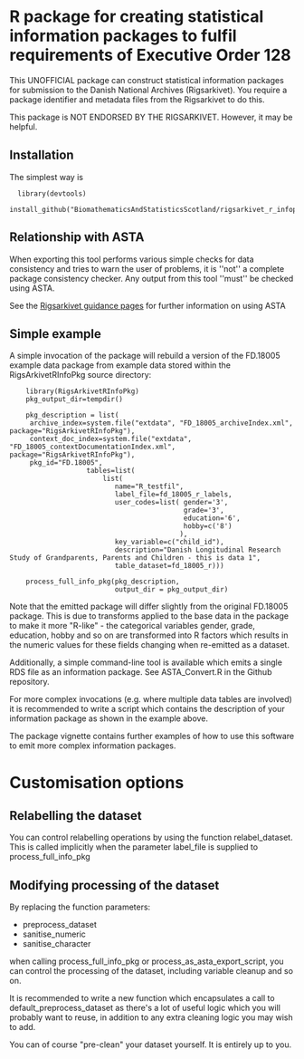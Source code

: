 # R package for creating statistical information packages to fulfil requirements of Executive Order 128

This UNOFFICIAL package can construct statistical information packages
for submission to the Danish National Archives (Rigsarkivet). You
require a package identifier and metadata files from the Rigsarkivet
to do this.

This package is NOT ENDORSED BY THE RIGSARKIVET. However, it may be
helpful. 

## Installation

The simplest way is 

```
  library(devtools)
  install_github("BiomathematicsAndStatisticsScotland/rigsarkivet_r_infopkg/RigsArkivetRInfoPkg")
```

## Relationship with ASTA

When exporting this tool performs various simple checks for data
consistency and tries to warn the user of problems, it is ''not'' a
complete package consistency checker. Any output from this tool
''must'' be checked using ASTA.

See the [Rigsarkivet guidance
pages](https://en.rigsarkivet.dk/transfer-and-submit/creating-research-data/submitting-research-data/submitting-statistics-files/)
for further information on using ASTA

## Simple example

A simple invocation of the package will rebuild a version of the
FD.18005 example data package from example data stored within the
RigsArkivetRInfoPkg source directory:

```
    library(RigsArkivetRInfoPkg)
    pkg_output_dir=tempdir()

    pkg_description = list(
     archive_index=system.file("extdata", "FD_18005_archiveIndex.xml", package="RigsArkivetRInfoPkg"),
     context_doc_index=system.file("extdata", "FD_18005_contextDocumentationIndex.xml", package="RigsArkivetRInfoPkg"),
     pkg_id="FD.18005",
                   tables=list(
                       list(
                          name="R_testfil",
                          label_file=fd_18005_r_labels,
                          user_codes=list( gender='3',
                                           grade='3',
                                           education='6',
                                           hobby=c('8')
                                          ),                          
                          key_variable=c("child_id"),
                          description="Danish Longitudinal Research Study of Grandparents, Parents and Children - this is data 1",
                          table_dataset=fd_18005_r)))

    process_full_info_pkg(pkg_description,
                          output_dir = pkg_output_dir)   
```

Note that the emitted package will differ slightly from the original
FD.18005 package. This is due to transforms applied to the base data
in the package to make it more "R-like" - the categorical variables
gender, grade, education, hobby and so on are transformed into R
factors which results in the numeric values for these fields changing
when re-emitted as a dataset.

Additionally, a simple command-line tool is available which emits a
single RDS file as an information package. See ASTA_Convert.R in the
Github repository.

For more complex invocations (e.g. where multiple data tables are
involved) it is recommended to write a script which contains the
description of your information package as shown in the example above.

The package vignette contains further examples of how to use this
software to emit more complex information packages. 

# Customisation options

## Relabelling the dataset

You can control relabelling operations by using the function
relabel_dataset. This is called implicitly when the parameter
label_file is supplied to process_full_info_pkg

## Modifying processing of the dataset

By replacing the function parameters:

* preprocess_dataset
* sanitise_numeric
* sanitise_character

when calling process_full_info_pkg or process_as_asta_export_script,
you can control the processing of the dataset, including variable
cleanup and so on. 

It is recommended to write a new function which encapsulates a call to
default_preprocess_dataset as there's a lot of useful logic which you
will probably want to reuse, in addition to any extra cleaning logic
you may wish to add.

You can of course "pre-clean" your dataset yourself. It is entirely up
to you.


